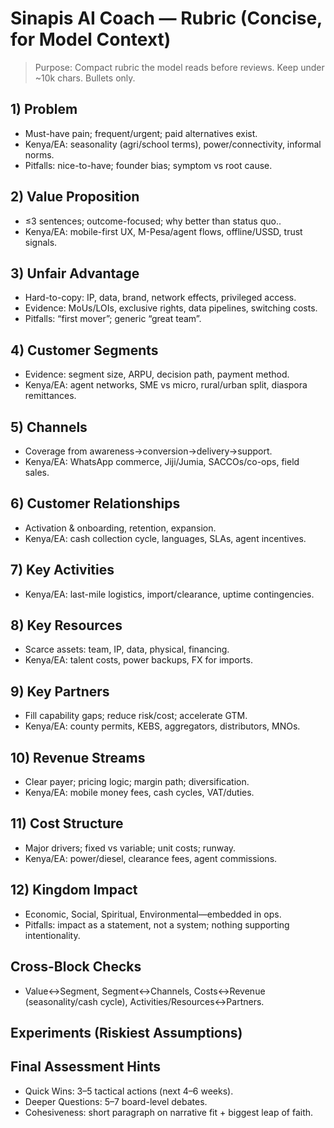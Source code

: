 # Sinapis AI Coach — Rubric (Concise, for Model Context)

> Purpose: Compact rubric the model reads before reviews. Keep under ~10k chars. Bullets only.

## 1) Problem
- Must-have pain; frequent/urgent; paid alternatives exist.
- Kenya/EA: seasonality (agri/school terms), power/connectivity, informal norms.
- Pitfalls: nice-to-have; founder bias; symptom vs root cause.

## 2) Value Proposition
- ≤3 sentences; outcome-focused; why better than status quo..
- Kenya/EA: mobile-first UX, M-Pesa/agent flows, offline/USSD, trust signals.

## 3) Unfair Advantage
- Hard-to-copy: IP, data, brand, network effects, privileged access.
- Evidence: MoUs/LOIs, exclusive rights, data pipelines, switching costs.
- Pitfalls: “first mover”; generic “great team”.

## 4) Customer Segments
- Evidence: segment size, ARPU, decision path, payment method.
- Kenya/EA: agent networks, SME vs micro, rural/urban split, diaspora remittances.

## 5) Channels
- Coverage from awareness→conversion→delivery→support.
- Kenya/EA: WhatsApp commerce, Jiji/Jumia, SACCOs/co-ops, field sales.

## 6) Customer Relationships
- Activation & onboarding, retention, expansion.
- Kenya/EA: cash collection cycle, languages, SLAs, agent incentives.

## 7) Key Activities
- Kenya/EA: last-mile logistics, import/clearance, uptime contingencies.

## 8) Key Resources
- Scarce assets: team, IP, data, physical, financing.
- Kenya/EA: talent costs, power backups, FX for imports.

## 9) Key Partners
- Fill capability gaps; reduce risk/cost; accelerate GTM.
- Kenya/EA: county permits, KEBS, aggregators, distributors, MNOs.

## 10) Revenue Streams
- Clear payer; pricing logic; margin path; diversification.
- Kenya/EA: mobile money fees, cash cycles, VAT/duties.

## 11) Cost Structure
- Major drivers; fixed vs variable; unit costs; runway.
- Kenya/EA: power/diesel, clearance fees, agent commissions.

## 12) Kingdom Impact
- Economic, Social, Spiritual, Environmental—embedded in ops.
- Pitfalls: impact as a statement, not a system; nothing supporting intentionality.

## Cross-Block Checks
- Value↔Segment, Segment↔Channels, Costs↔Revenue (seasonality/cash cycle), Activities/Resources↔Partners.

## Experiments (Riskiest Assumptions)


## Final Assessment Hints
- Quick Wins: 3–5 tactical actions (next 4–6 weeks).
- Deeper Questions: 5–7 board-level debates.
- Cohesiveness: short paragraph on narrative fit + biggest leap of faith.
